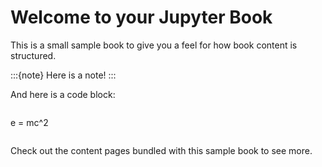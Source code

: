 # Welcome to your Jupyter Book

This is a small sample book to give you a feel for how book content is
structured.

:::{note}
Here is a note!
:::

And here is a code block:
```
```
e = mc^2
```
```
Check out the content pages bundled with this sample book to see more.
